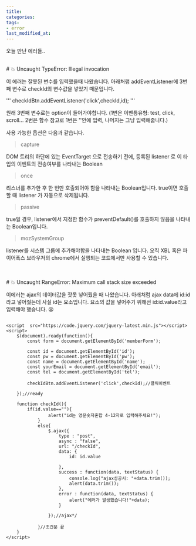 ```yaml
---
title: 
categories:
tags:
- error
last_modified_at:
---
```


오늘 만난 에러들.. 


<br/>
# 💥 Uncaught TypeError: Illegal invocation

이 에러는 잘못된 변수를 입력했을때 나왔습니다. 아래처럼 addEventListener에 3번째 변수로 checkId의 변수값을 넣었기 때문입니다.

'''
checkIdBtn.addEventListener('click',checkId,id);
'''

원래 3번째 변수로는 option이 들어가야합니다. 
(1번은 이벤틍유형: test, click, scroll... 2번은 함수 참고로 1번은 ''안에 입력, 나머지는 그냥 입력해줍니다.)


사용 가능한 옵션은 다음과 같습니다.

> capture

DOM 트리의 하단에 있는 EventTarget 으로 전송하기 전에, 등록된 listener 로 이 타입의 이벤트의 전송여부를 나타내는 Boolean

> once

 리스너를 추가한 후 한 번만 호출되어야 함을 나타내는 Boolean입니다. true이면 호출할 때 listener 가 자동으로 삭제됩니다.

> passive

true일 경우, listener에서 지정한 함수가 preventDefault()를 호출하지 않음을 나타내는 Boolean입니다.

> mozSystemGroup

listener를 시스템 그룹에 추가해야함을 나타내는 Boolean 입니다. 오직 XBL 혹은 파이어폭스 브라우저의 chrome에서 실행되는 코드에서만 사용할 수 있습니다.

<br/>
<br/>
# 💥 Uncaught RangeError: Maximum call stack size exceeded


이에러는 ajax의 데이터값을 잣못 넣어줬을 때 나왔습니다. 
아래처럼 ajax data에 id:id라고 넣어줬는데 사실 id는 요소입니다. 요소의 값을 넣어주기 위해선 id:id.value라고 입력해야 했습니다. 😫


```

<script  src="https://code.jquery.com/jquery-latest.min.js"></script>
<script>
    $(document).ready(function(){
        const form = document.getElementById('memberForm');

        const id = document.getElementById('id');
        const pw = document.getElementById('pw');
        const name = document.getElementById('name');
        const yourEmail = document.getElementById('email');
        const tel = document.getElementById('tel');

        checkIdBtn.addEventListener('click',checkId);//클릭이벤트

    });//ready

    function checkId(){
        if(id.value==""){
                alert("id는 영문숫자혼합 4-12자로 입력해주세요!");
            }
            else{
                $.ajax({
                    type : "post",
                    async : "false",
                    url: "/checkId",
                    data: {
                        id: id.value

                    },
                    success : function(data, textStatus) {
                        console.log("ajax성공시: "+data.trim());
                        alert(data.trim());
                    },
                    error : function(data, textStatus) {
                        alert("에러가 발생했습니다!"+data);
                    }

                });//ajax*/

            }//조건문 끝
    }
</script>
```

